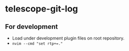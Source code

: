 # telescope-git-log

## For development
* Load under development plugin files on root repository.
* `nvim --cmd "set rtp+=."`
